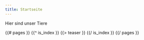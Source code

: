 ```yaml
---
title: Startseite
---
```

Hier sind unser Tiere

<section id="teasers">
{{# pages }}
  {{^ is_index }}
    {{> teaser }}
  {{/ is_index }}
{{/ pages }}
</section>
